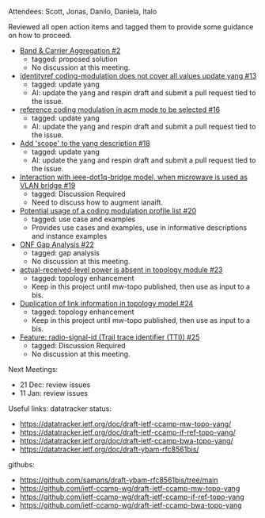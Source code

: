 Attendees: Scott, Jonas, Danilo, Daniela, Italo

Reviewed all open action items and tagged them to provide some guidance on how to proceed.


- [Band & Carrier Aggregation #2](https://github.com/samans/draft-ybam-rfc8561bis/issues/2)
  - tagged: proposed solution
  - No discussion at this meeting.
- [identityref coding-modulation does not cover all values update yang #13](https://github.com/samans/draft-ybam-rfc8561bis/issues/13)
  - tagged: update yang
  - AI: update the yang and respin draft and submit a pull request tied to the issue.
- [reference coding modulation in acm mode to be selected #16](https://github.com/samans/draft-ybam-rfc8561bis/issues/16)
  - tagged: update yang
  - AI: update the yang and respin draft and submit a pull request tied to the issue.
- [Add 'scope' to the yang description #18](https://github.com/samans/draft-ybam-rfc8561bis/issues/18)
  - tagged: update yang
  - AI: update the yang and respin draft and submit a pull request tied to the issue.
- [Interaction with ieee-dot1q-bridge model, when microwave is used as VLAN bridge #19](https://github.com/samans/draft-ybam-rfc8561bis/issues/19)
  - tagged: Discussion Required
  - Need to discuss how to augment ianaift.
- [Potential usage of a coding modulation profile list #20](https://github.com/samans/draft-ybam-rfc8561bis/issues/20)
  - tagged: use case and examples
  - Provides use cases and examples, use in informative descriptions and instance examples
- [ONF Gap Analysis #22](https://github.com/samans/draft-ybam-rfc8561bis/issues/22)
  - tagged: gap analysis
  - No discussion at this meeting.
- [actual-received-level power is absent in topology module #23](https://github.com/samans/draft-ybam-rfc8561bis/issues/23)
  - tagged: topology enhancement
  - Keep in this project until mw-topo published, then use as input to a bis.
- [Duplication of link information in topology model #24](https://github.com/samans/draft-ybam-rfc8561bis/issues/24)
  - tagged: topology enhancement
  - Keep in this project until mw-topo published, then use as input to a bis.
- [Feature: radio-signal-id (Trail trace identifier (TTI)) #25](https://github.com/samans/draft-ybam-rfc8561bis/issues/25)
  - tagged: Discussion Required
  - No discussion at this meeting.

Next Meetings:
- 21 Dec: review issues
- 11 Jan: review issues

Useful links:
datatracker status:
- https://datatracker.ietf.org/doc/draft-ietf-ccamp-mw-topo-yang/
- https://datatracker.ietf.org/doc/draft-ietf-ccamp-if-ref-topo-yang/
- https://datatracker.ietf.org/doc/draft-ietf-ccamp-bwa-topo-yang/
- https://datatracker.ietf.org/doc/draft-ybam-rfc8561bis/

githubs:
- https://github.com/samans/draft-ybam-rfc8561bis/tree/main
- https://github.com/ietf-ccamp-wg/draft-ietf-ccamp-mw-topo-yang
- https://github.com/ietf-ccamp-wg/draft-ietf-ccamp-if-ref-topo-yang
- https://github.com/ietf-ccamp-wg/draft-ietf-ccamp-bwa-topo-yang
